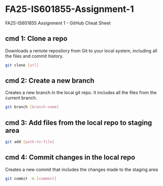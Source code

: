 # FA25-IS601855-Assignment-1
FA25-IS601855 Assignment 1 - GitHub Cheat Sheet

## cmd 1: Clone a repo

Downloads a remote repository from Git to your local system, including all the files and commit history.

```bash
git clone [url]
```

## cmd 2: Create a new branch

Creates a new branch in the local git repo. It includes all the files from the current branch.

```bash
git branch [branch-name]
```

## cmd 3: Add files from the local repo to staging area

```bash
git add [path-to-file]
```

## cmd 4: Commit changes in the local repo

Creates a new commit that includes the changes made to the staging area

```bash
git commit -m [comment]
```
